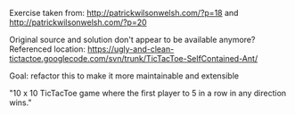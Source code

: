 Exercise taken from: http://patrickwilsonwelsh.com/?p=18 and http://patrickwilsonwelsh.com/?p=20

Original source and solution don't appear to be available anymore? Referenced location:
https://ugly-and-clean-tictactoe.googlecode.com/svn/trunk/TicTacToe-SelfContained-Ant/

Goal: refactor this to make it more maintainable and extensible

"10 x 10 TicTacToe game where the first player to 5 in a row in any direction wins."
